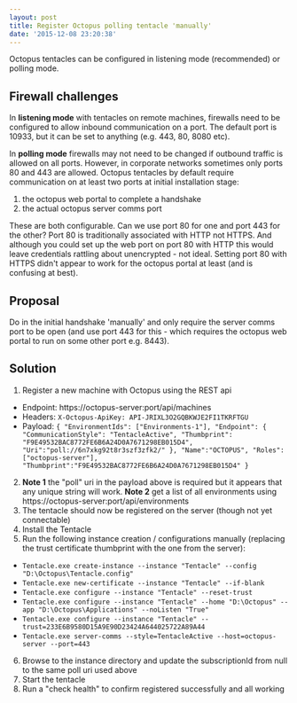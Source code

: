 ```yaml
---
layout: post
title: Register Octopus polling tentacle 'manually'
date: '2015-12-08 23:20:38'
---
```


Octopus tentacles can be configured in listening mode (recommended) or polling mode. 

## Firewall challenges
In **listening mode** with tentacles on remote machines, firewalls need to be configured to allow inbound communication on a port. The default port is 10933, but it can be set to anything (e.g. 443, 80, 8080 etc).

In **polling mode** firewalls may not need to be changed if outbound traffic is allowed on all ports. However, in corporate networks sometimes only ports 80 and 443 are allowed. Octopus tentacles by default require communication on at least two ports at initial installation stage:

1. the octopus web portal to complete a handshake
2. the actual octopus server comms port

These are both configurable. Can we use port 80 for one and port 443 for the other? Port 80 is traditionally associated with HTTP not HTTPS. And although you could set up the web port on port 80 with HTTP this would leave credentials rattling about unencrypted - not ideal. Setting port 80 with HTTPS didn't appear to work for the octopus portal at least (and is confusing at best).

## Proposal
Do in the initial handshake 'manually' and only require the server comms port to be open (and use port 443 for this - which requires the octopus web portal to run on some other port e.g. 8443).

## Solution
1. Register a new machine with Octopus using the REST api
 - Endpoint: https://octopus-server:port/api/machines
 - Headers: `X-Octopus-ApiKey: API-JRIXL3O2GQBKWJE2FI1TKRFTGU`
 - Payload: `{
  "EnvironmentIds": ["Environments-1"],
  "Endpoint": {
  "CommunicationStyle": "TentacleActive",
  "Thumbprint": "F9E49532BAC8772FE6B6A24D0A7671298EB015D4",
  "Uri":"poll://6n7xkg92t8r3szf3zfk2/"
  },
  "Name":"OCTOPUS",
  "Roles": ["octopus-server"],
 "Thumbprint":"F9E49532BAC8772FE6B6A24D0A7671298EB015D4"
}`
2. **Note 1** the "poll" uri in the payload above is required but it appears that any unique string will work. **Note 2** get a list of all environments using https://octopus-server:port/api/environments 
3. The tentacle should now be registered on the server (though not yet connectable)
4. Install the Tentacle
5. Run the following instance creation / configurations manually (replacing the trust certificate thumbprint with the one from the server):
 - `Tentacle.exe create-instance --instance "Tentacle" --config "D:\Octopus\Tentacle.config"`
 - `Tentacle.exe new-certificate --instance "Tentacle" --if-blank`
 - `Tentacle.exe configure --instance "Tentacle" --reset-trust`
 - `Tentacle.exe configure --instance "Tentacle" --home "D:\Octopus" --app "D:\Octopus\Applications" --noListen "True"`
 - `Tentacle.exe configure --instance "Tentacle" --trust=233E6B9580D15A9E90D23424A644025722A89A44`
 - `Tentacle.exe server-comms --style=TentacleActive --host=octopus-server --port=443`

6. Browse to the instance directory and update the subscriptionId from null to the same poll uri used above
7. Start the tentacle
8. Run a "check health" to confirm registered successfully and all working








